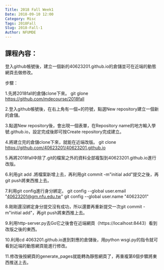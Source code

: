 ```yaml
---
Title: 2018 Fall Week1
Date: 2018-09-10 12:00
Category: Misc
Tags: 2018Fall
Slug: 2018-Fall-1
Author: NFUMDE
---
```




<!-- PELICAN_END_SUMMARY -->

課程內容：
----

登入github帳號後，建立一個新的40623201.github.io的倉儲並可在近端的動態網頁去做修改。

步驟：

1.先將2018fall的倉儲clone下來。
git glone https://github.com/mdecourse/2018fall

2.登入github帳號後，在右上角有一個+的符號，點選New repository建立一個新的倉儲。

3.點選New repository後，會出現一個表單，在Repository name的地方輸入學號.github.io，設定完成後即可按Create repository完成建立。

4.將建立完的倉儲clone下來，就能在近端改版。
git clone https://github.com/40623201/40623201.github.io

5.再將2018fall中除了.git的檔案之外的資料全部複製到40623201.github.io進行改版。

6.利用git add .將檔案新增上去，再利用git commit -m"initial add"提交之後，再git push將東西推上去。

7.利用git config進行身分綁定。
git config --global user.email "40623201@gm.nfu.edu.tw"
git config --global user.name "40623201"

8.剛剛還沒綁定身分提交沒有成功，所以還要再重新提交一次git commit -m"initial add"，再git push將東西推上去。

9.利用http-server.py去Go它之後會在近端網頁（https://localhost:8443）看到改版之後的東西。

10.利用cd 4063201.github.io進到對應的倉儲後，用python wsgi.py的指令就可看到近端的動態網頁能進行修改。

11.修改後按網頁的generate_pages就能轉為靜態網頁了，再重複第6個步驟將東西推送上去。


